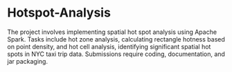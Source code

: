 # Hotspot-Analysis
The project involves implementing spatial hot spot analysis using Apache Spark. Tasks include hot zone analysis, calculating rectangle hotness based on point density, and hot cell analysis, identifying significant spatial hot spots in NYC taxi trip data. Submissions require coding, documentation, and jar packaging.
